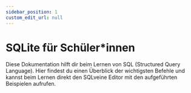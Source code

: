 ```yaml
---
sidebar_position: 1
custom_edit_url: null
---
```


# SQLite für Schüler*innen
Diese Dokumentation hilft dir beim Lernen von SQL (Structured Query Language). Hier findest du einen Überblick der wichtigsten Befehle und kannst beim Lernen direkt den SQLveine Editor mit den aufgeführten Beispielen aufrufen.